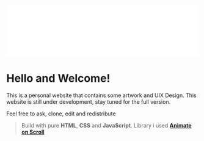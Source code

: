 <img src="Assets/yolo.svg" alt="" srcset="">

# Hello and Welcome!
This is a personal website that contains some artwork and UIX Design.
This website is still under development, stay tuned for the full version.

Feel free to ask, clone, edit and redistribute

>Build with pure **HTML**, **CSS** and **JavaScript**.
>Library i used **[Animate on Scroll](https://michalsnik.github.io/aos/)**
